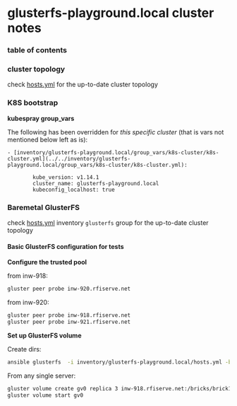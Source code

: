 glusterfs-playground.local cluster notes
========================================

### table of contents

### cluster topology

check [hosts.yml](./hosts.yml) for the up-to-date cluster topology

### K8S bootstrap

**kubespray group_vars**

The following has been overridden for _this specific cluster_ (that is vars not mentioned below left as is):

    - [inventory/glusterfs-playground.local/group_vars/k8s-cluster/k8s-cluster.yml](../../inventory/glusterfs-playground.local/group_vars/k8s-cluster/k8s-cluster.yml):

            kube_version: v1.14.1
            cluster_name: glusterfs-playground.local
            kubeconfig_localhost: true

### Baremetal GlusterFS

check [hosts.yml](./hosts.yml) inventory `glusterfs` group for the up-to-date cluster topology

#### Basic GlusterFS configuration for tests

**Configure the trusted pool**

from inw-918:
```sh
gluster peer probe inw-920.rfiserve.net
```

from inw-920:
```sh
gluster peer probe inw-918.rfiserve.net
gluster peer probe inw-921.rfiserve.net
```

**Set up GlusterFS volume**

Create dirs:
```sh
ansible glusterfs  -i inventory/glusterfs-playground.local/hosts.yml -b  -m shell -a 'mkdir /bricks/brick1/gv0'
```

From any single server:
```sh
gluster volume create gv0 replica 3 inw-918.rfiserve.net:/bricks/brick1/gv0 inw-920.rfiserve.net:/bricks/brick1/gv0 inw-921.rfiserve.net:/bricks/brick1/gv0
gluster volume start gv0
```

